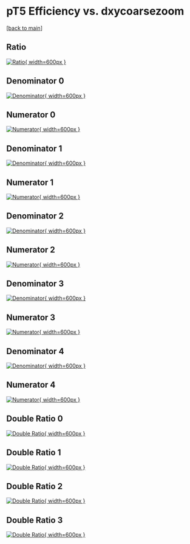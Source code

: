 # pT5 Efficiency vs. dxycoarsezoom

[[back to main](./)]



## Ratio

[![Ratio](../mtv/var/pT5_xtr_211_-1_eff_dxycoarsezoom.png){ width=600px }](../mtv/var/pT5_xtr_211_-1_eff_dxycoarsezoom.pdf)

## Denominator 0

[![Denominator](../mtv/den/pT5_xtr_211_-1_eff_dxycoarsezoom_den0.png){ width=600px }](../mtv/den/pT5_xtr_211_-1_eff_dxycoarsezoom_den0.pdf)

## Numerator 0

[![Numerator](../mtv/num/pT5_xtr_211_-1_eff_dxycoarsezoom_num0.png){ width=600px }](../mtv/num/pT5_xtr_211_-1_eff_dxycoarsezoom_num0.pdf)

## Denominator 1

[![Denominator](../mtv/den/pT5_xtr_211_-1_eff_dxycoarsezoom_den1.png){ width=600px }](../mtv/den/pT5_xtr_211_-1_eff_dxycoarsezoom_den1.pdf)

## Numerator 1

[![Numerator](../mtv/num/pT5_xtr_211_-1_eff_dxycoarsezoom_num1.png){ width=600px }](../mtv/num/pT5_xtr_211_-1_eff_dxycoarsezoom_num1.pdf)

## Denominator 2

[![Denominator](../mtv/den/pT5_xtr_211_-1_eff_dxycoarsezoom_den2.png){ width=600px }](../mtv/den/pT5_xtr_211_-1_eff_dxycoarsezoom_den2.pdf)

## Numerator 2

[![Numerator](../mtv/num/pT5_xtr_211_-1_eff_dxycoarsezoom_num2.png){ width=600px }](../mtv/num/pT5_xtr_211_-1_eff_dxycoarsezoom_num2.pdf)

## Denominator 3

[![Denominator](../mtv/den/pT5_xtr_211_-1_eff_dxycoarsezoom_den3.png){ width=600px }](../mtv/den/pT5_xtr_211_-1_eff_dxycoarsezoom_den3.pdf)

## Numerator 3

[![Numerator](../mtv/num/pT5_xtr_211_-1_eff_dxycoarsezoom_num3.png){ width=600px }](../mtv/num/pT5_xtr_211_-1_eff_dxycoarsezoom_num3.pdf)

## Denominator 4

[![Denominator](../mtv/den/pT5_xtr_211_-1_eff_dxycoarsezoom_den4.png){ width=600px }](../mtv/den/pT5_xtr_211_-1_eff_dxycoarsezoom_den4.pdf)

## Numerator 4

[![Numerator](../mtv/num/pT5_xtr_211_-1_eff_dxycoarsezoom_num4.png){ width=600px }](../mtv/num/pT5_xtr_211_-1_eff_dxycoarsezoom_num4.pdf)

## Double Ratio 0

[![Double Ratio](../mtv/ratio/pT5_xtr_211_-1_eff_dxycoarsezoom_ratio0.png){ width=600px }](../mtv/ratio/pT5_xtr_211_-1_eff_dxycoarsezoom_ratio0.pdf)

## Double Ratio 1

[![Double Ratio](../mtv/ratio/pT5_xtr_211_-1_eff_dxycoarsezoom_ratio1.png){ width=600px }](../mtv/ratio/pT5_xtr_211_-1_eff_dxycoarsezoom_ratio1.pdf)

## Double Ratio 2

[![Double Ratio](../mtv/ratio/pT5_xtr_211_-1_eff_dxycoarsezoom_ratio2.png){ width=600px }](../mtv/ratio/pT5_xtr_211_-1_eff_dxycoarsezoom_ratio2.pdf)

## Double Ratio 3

[![Double Ratio](../mtv/ratio/pT5_xtr_211_-1_eff_dxycoarsezoom_ratio3.png){ width=600px }](../mtv/ratio/pT5_xtr_211_-1_eff_dxycoarsezoom_ratio3.pdf)

